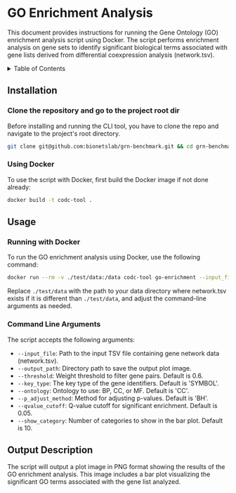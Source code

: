 # GO Enrichment Analysis

This document provides instructions for running the Gene Ontology (GO) enrichment analysis script using Docker. The script performs enrichment analysis on gene sets to identify significant biological terms associated with gene lists derived from differential coexpression analysis (network.tsv).

<details>
<summary> Table of Contents </summary>

- [Installation](#installation)
  - [Using Docker](#using-docker)
- [Usage](#usage)
  - [Running with Docker](#running-with-docker)
  - [Command Line Arguments](#command-line-arguments)
- [Output Description](#output-description)
- [Contributing](#contributing)

</details>

## Installation

### Clone the repository and go to the project root dir

Before installing and running the CLI tool, you have to clone the repo and navigate
to the project's root directory.

```bash
git clone git@github.com:bionetslab/grn-benchmark.git && cd grn-benchmark/src/codc-cli-tool
```

### Using Docker

To use the script with Docker, first build the Docker image if not done already:

```bash
docker build -t codc-tool .
```

## Usage

### Running with Docker

To run the GO enrichment analysis using Docker, use the following command:

```bash
docker run --rm -v ./test/data:/data codc-tool go-enrichment --input_file=/data/network.tsv --output_path=/data --threshold=0.5 --key_type=SYMBOL --ontology=BP --p_adjust_method=BH --qvalue_cutoff=0.05 --show_category=20
```

Replace `./test/data` with the path to your data directory where network.tsv exists if it is different than `./test/data`, and adjust the command-line arguments as needed.

### Command Line Arguments

The script accepts the following arguments:

- `--input_file`: Path to the input TSV file containing gene network data (network.tsv).
- `--output_path`: Directory path to save the output plot image.
- `--threshold`: Weight threshold to filter gene pairs. Default is 0.6.
- `--key_type`: The key type of the gene identifiers. Default is 'SYMBOL'.
- `--ontology`: Ontology to use: BP, CC, or MF. Default is 'CC'.
- `--p_adjust_method`: Method for adjusting p-values. Default is 'BH'.
- `--qvalue_cutoff`: Q-value cutoff for significant enrichment. Default is 0.05.
- `--show_category`: Number of categories to show in the bar plot. Default is 10.

## Output Description

The script will output a plot image in PNG format showing the results of the GO enrichment analysis. This image includes a bar plot visualizing the significant GO terms associated with the gene list analyzed.